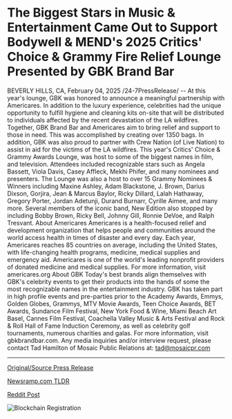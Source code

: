 # The Biggest Stars in Music & Entertainment Came Out to Support Bodywell & MEND's 2025 Critics' Choice & Grammy Fire Relief Lounge Presented by GBK Brand Bar

BEVERLY HILLS, CA, February 04, 2025 /24-7PressRelease/ -- At this year's lounge, GBK was honored to announce a meaningful partnership with Americares. In addition to the luxury experience, celebrities had the unique opportunity to fulfill hygiene and cleaning kits on-site that will be distributed to individuals affected by the recent devastation of the LA wildfires. Together, GBK Brand Bar and Americares aim to bring relief and support to those in need. This was accomplished by creating over 1350 bags. In addition, GBK was also proud to partner with Crew Nation (of Live Nation) to assist in aid for the victims of the LA wildfires.  This year's Critics' Choice & Grammy Awards Lounge, was host to some of the biggest names in film, and television. Attendees included recognizable stars such as Angela Bassett, Viola Davis, Casey Affleck, Mekhi Phifer, and many nominees and presenters. The Lounge was also a host to over 15 Grammy Nominees & Winners including Maxine Ashley, Adam Blackstone, J. Brown, Darius Dixson, Gorjira, Jean & Marcus Baylor, Ricky Dillard, Lalah Hathaway, Gregory Porter, Jordan Adetunji, Durand Burnarr, Cyrille Aimee, and many more. Several members of the iconic band, New Edition also stopped by including Bobby Brown, Ricky Bell, Johnny Gill, Ronnie DeVoe, and Ralph Tresvant.   About Americares  Americares is a health-focused relief and development organization that helps people and communities around the world access health in times of disaster and every day. Each year, Americares reaches 85 countries on average, including the United States, with life-changing health programs, medicine, medical supplies and emergency aid. Americares is one of the world's leading nonprofit providers of donated medicine and medical supplies. For more information, visit americares.org   About GBK  Today's best brands align themselves with GBK's celebrity events to get their products into the hands of some the most recognizable names in the entertainment industry. GBK has taken part in high profile events and pre-parties prior to the Academy Awards, Emmys, Golden Globes, Grammys, MTV Movie Awards, Teen Choice Awards, BET Awards, Sundance Film Festival, New York Food & Wine, Miami Beach Art Basel, Cannes Film Festival, Coachella Valley Music & Arts Festival and Rock & Roll Hall of Fame Induction Ceremony, as well as celebrity golf tournaments, numerous charities and galas. For more information, visit gbkbrandbar.com.  Any media inquiries and/or interview request, please contact Tad Hamilton of Mosaic Public Relations at: tad@mosaicpr.com 

---

[Original/Source Press Release](https://www.24-7pressrelease.com/press-release/519460/the-biggest-stars-in-music-entertainment-came-out-to-support-bodywell-mends-2025-critics-choice-grammy-fire-relief-lounge-presented-by-gbk-brand-bar)
                    

[Newsramp.com TLDR](https://newsramp.com/curated-news/gbk-and-americares-join-forces-to-support-la-wildfire-victims-at-celebrity-lounge-event/49297c51c493787a1a8e903470c99c6b) 

 



[Reddit Post](https://www.reddit.com/r/newsramp/comments/1iigv8l/gbk_and_americares_join_forces_to_support_la/) 



![Blockchain Registration](https://cdn.newsramp.app/24-7PressRelease/qrcode/252/5/neonunZA.webp)